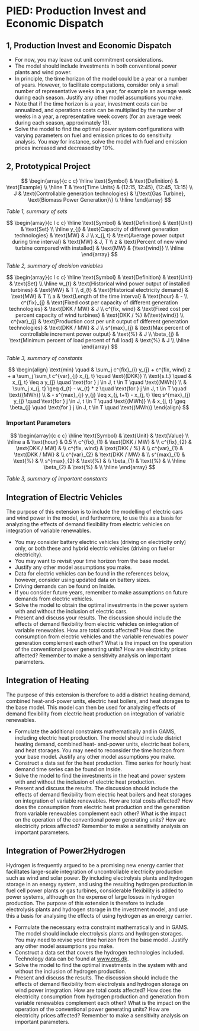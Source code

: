 # PIED: Production Invest and Economic Dispatch

## 1, Production Invest and Economic Dispatch

- For now, you may leave out unit commitment considerations.
- The model should include investments in both conventional power plants and wind power.
- In principle, the time horizon of the model could be a year or a number of years. However, to facilitate computations, consider only a small number of representative weeks in a year, for example an average week during each season. Justify any other model assumptions you make.
- Note that if the time horizon is a year, investment costs can be annualized, and operations costs can be multiplied by the number of weeks in a year, a representative week covers (for an average week during each season, approximately 13).
- Solve the model to find the optimal power system configurations with varying parameters on fuel and emission prices to do sensitivity analysis. You may for instance, solve the model with fuel and emission prices increased and decreased by 10%.

## 2, Prototypical Project

$$
\begin{array}{c c c}
	\hline
	\text{Symbol} & \text{Definition} & \text{Example} \\
	\hline
	T & \text{Time Units} & (12:15, 12:45), (12:45, 13:15) \\
	J & \text{Controllable generation technologies} & \{\text{Gas Turbine}, \text{Biomass Power Generation}\} \\
	\hline
\end{array}
$$

_Table 1, summary of sets_

$$
\begin{array}{c l c c}
	\hline
	\text{Symbol} & \text{Definition} & \text{Unit} & \text{Set} \\
	\hline
	y_{j} & \text{Capacity of different generation technologies} & \text{MW} & J \\
	x_{j, t} & \text{Average power output during time interval} & \text{MW} & J, T \\
	z & \text{Percent of new wind turbine compared with installed} & \text{MW} & {\text{wind}} \\
	\hline
\end{array}
$$

_Table 2, summary of decision variables_

$$
\begin{array}{c l c c}
	\hline
	\text{Symbol} & \text{Definition} & \text{Unit} & \text{Set} \\
	\hline
	w_{t} & \text{Historical wind power output of installed turbines} & \text{MW} & T \\
	d_{t} & \text{Historical electricity demand} & \text{MW} & T \\
	a & \text{Length of the time interval} & \text{hour} & - \\
	c^{fix}_{j} & \text{Fixed cost per capacity of different generation technologies} & \text{DKK / MW} & J \\
	c^{fix, wind} & \text{Fixed cost per percent capacity of wind turbines} & \text{DKK / %} &{\text{wind}} \\
	c^{var}_{j} & \text{Production cost per unit output of different generation technologies} & \text{DKK / MW} & J \\
	s^{max}_{j} & \text{Max percent of controllable increment power output} & \text{%} & J \\
	\beta_{j} & \text{Minimum percent of load percent of full load} & \text{%} & J \\ \hline
\end{array}
$$

_Table 3, summary of constants_

$$
\begin{align}
\text{min} \quad & \sum_j c^{fix}_{i} y_{j} + c^{fix, wind} z + a \sum_j \sum_t c^{var}_{j} x_{j, t} \quad \text{(DKK)} \\
\text{s.t.} \quad & x_{j, t} \leq a y_{j} \quad \text{for } j \in J, t \in T \quad \text{(MWh)} \\
& \sum_j x_{j, t} \geq d_{t} - w_{t} * z \quad \text{for } j \in J, t \in T \quad \text{(MWh)} \\
& - s^{max}_{j} y_{j} \leq x_{j, t+1} - x_{j, t} \leq s^{max}_{j} y_{j} \quad \text{for } j \in J, t \in T \quad \text{(MWh)} \\
& x_{j, t} \geq \beta_{j} \quad \text{for } j \in J, t \in T \quad \text{(MWh)}
\end{align}
$$

### Important Parameters

$$
\begin{array}{c c c}
	\hline
	\text{Symbol} & \text{Unit} & \text{Value} \\
	\hline
	a &  \text{hour} & 0.5 \\
	c^{fix}_{1} &  \text{DKK / MW} &  \\
	c^{fix}_{2} &  \text{DKK / MW} &  \\
	c^{fix, wind} & \text{DKK / %} &  \\
	c^{var}_{1} & \text{DKK / MW} & \\
	c^{var}_{2} & \text{DKK / MW} & \\
	s^{max}_{1} & \text{%} & \\
	s^{max}_{2} & \text{%} & \\
	\beta_{1} & \text{%} & \\ \hline
	\beta_{2} & \text{%} & \\ \hline
\end{array}
$$

_Table 3, summary of important constants_

## Integration of Electric Vehicles

The purpose of this extension is to include the modelling of electric cars and wind power in the model, and furthermore, to use this as a basis for analyzing the effects of demand flexibility from electric vehicles on integration of variable renewables.

- You may consider battery electric vehicles (driving on electricity only) only, or both these and hybrid electric vehicles (driving on fuel or electricity).
- You may want to revisit your time horizon from the base model.
- Justify any other model assumptions you make.
- Data for electric vehicles can be found in the references below, however, consider using updated data on battery sizes.
- Driving demands can be found on Inside.
- If you consider future years, remember to make assumptions on future demands from electric vehicles.
- Solve the model to obtain the optimal investments in the power system with and without the inclusion of electric cars.
- Present and discuss your results. The discussion should include the effects of demand flexibility from electric vehicles on integration of variable renewables. How are total costs affected? How does the consumption from electric vehicles and the variable renewables power generation complement each other? What is the impact on the operation of the conventional power generating units? How are electricity prices affected? Remember to make a sensitivity analysis on important parameters.

## Integration of Heating

The purpose of this extension is therefore to add a district heating demand, combined heat-and-power units, electric heat boilers, and heat storages to the base model. This model can then be used for analyzing effects of demand flexibility from electric heat production on integration of variable renewables.

- Formulate the additional constraints mathematically and in GAMS, including electric heat production. The model should include district heating demand, combined heat- and-power units, electric heat boilers, and heat storages. You may need to reconsider the time horizon from your base model. Justify any other model assumptions you make.
- Construct a data set for the heat production. Time series for hourly heat demand time series can be found on Inside.
- Solve the model to find the investments in the heat and power system with and without the inclusion of electric heat production.
- Present and discuss the results. The discussion should include the effects of demand flexibility from electric heat boilers and heat storages on integration of variable renewables. How are total costs affected? How does the consumption from electric heat production and the generation from variable renewables complement each other? What is the impact on the operation of the conventional power generating units? How are electricity prices affected? Remember to make a sensitivity analysis on important parameters.

## Integration of Power2Hydrogen

Hydrogen is frequently argued to be a promising new energy carrier that facilitates large-scale integration of uncontrollable electricity production such as wind and solar power. By including electrolysis plants and hydrogen storage in an energy system, and using the resulting hydrogen production in fuel cell power plants or gas turbines, considerable flexibility is added to power systems, although on the expense of large losses in hydrogen production.
The purpose of this extension is therefore to include electrolysis plants and hydrogen storage in the investment model, and use this a basis for analysing the effects of using hydrogen as an energy carrier.

- Formulate the necessary extra constraint mathematically and in GAMS. The model should include electrolysis plants and hydrogen storages. You may need to revise your time horizon from the base model. Justify any other model assumptions you make.
- Construct a data set that covers the hydrogen technologies included. Technology data can be found at www.ens.dk.
- Solve the model to find the optimal investments in the system with and without the inclusion of hydrogen production.
- Present and discuss the results. The discussion should include the effects of demand flexibility from electrolysis and hydrogen storage on wind power integration. How are total costs affected? How does the electricity consumption from hydrogen production and generation from variable renewables complement each other? What is the impact on the operation of the conventional power generating units? How are electricity prices affected? Remember to make a sensitivity analysis on important parameters.
